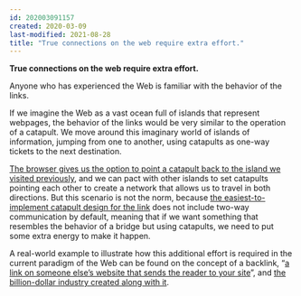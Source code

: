 ```yaml
---
id: 202003091157
created: 2020-03-09
last-modified: 2021-08-28
title: "True connections on the web require extra effort."
---
```

**True connections on the web require extra effort.**

Anyone who has experienced the Web is familiar with the behavior of the links.

If we imagine the Web as a vast ocean full of islands that represent webpages, the behavior of the links would be very similar to the operation of a catapult. We move around this imaginary world of islands of information, jumping from one to another, using catapults as one-way tickets to the next destination.

[The browser gives us the option to point a catapult back to the island we visited previously]([[202003091216]]), and we can pact with other islands to set catapults pointing each other to create a network that allows us to travel in both directions. But this scenario is not the norm, because [the easiest-to-implement catapult design for the link]([[202003091217]]) does not include two-way communication by default, meaning that if we want something that resembles the behavior of a bridge but using catapults, we need to put some extra energy to make it happen.

A real-world example to illustrate how this additional effort is required in the current paradigm of the Web can be found on the concept of a backlink, “[a link on someone else’s website that sends the reader to your site]([[202003091218]])”, and [the billion-dollar industry created along with it]([[202003091219]]).